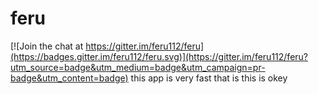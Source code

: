 # feru

[![Join the chat at https://gitter.im/feru112/feru](https://badges.gitter.im/feru112/feru.svg)](https://gitter.im/feru112/feru?utm_source=badge&utm_medium=badge&utm_campaign=pr-badge&utm_content=badge)
this app is very  fast that is this is okey 
